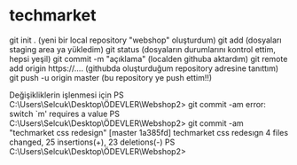# techmarket
git init . (yeni bir local repository "webshop" oluşturdum)
git add (dosyaları staging area ya yükledim)
git status (dosyaların durumlarını kontrol ettim, hepsi yeşil)
git commit -m  "açıklama" (localden githuba aktardım)
git remote add origin https://.... (githubda oluşturduğum repository adresine tanıttım)
git push -u origin master (bu repository ye push ettim!!)



Değişikliklerin işlenmesi için
PS C:\Users\Selcuk\Desktop\ÖDEVLER\Webshop2> git commit -am
error: switch `m' requires a value
PS C:\Users\Selcuk\Desktop\ÖDEVLER\Webshop2> git commit -am "techmarket css redesign"
[master 1a385fd] techmarket css redesıgn
 4 files changed, 25 insertions(+), 23 deletions(-)
PS C:\Users\Selcuk\Desktop\ÖDEVLER\Webshop2>
